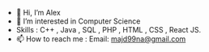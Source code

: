 - 👋 Hi, I’m Alex
- 👀 I’m interested in Computer Science
- Skills : C++ , Java , SQL , PHP , HTML , CSS , React JS.
- 📫 How to reach me :
        Email: majd99na@gmail.com

<!---
majd99na/majd99na is a ✨ special ✨ repository because its `README.md` (this file) appears on your GitHub profile.
You can click the Preview link to take a look at your changes.
--->
